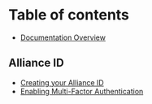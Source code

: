# Table of contents

* [Documentation Overview](README.md)

## Alliance ID

* [Creating your Alliance ID](alliance-id/creating-your-alliance-id.md)
* [Enabling Multi-Factor Authentication](alliance-id/enabling-multi-factor-authentication.md)


